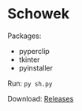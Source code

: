 # Schowek

Packages:
- pyperclip
- tkinter
- pyinstaller

Run:
```py sh.py```

Download:
[Releases](https://github.com/ctrl-team/Schowek/releases/tag/1.0)
